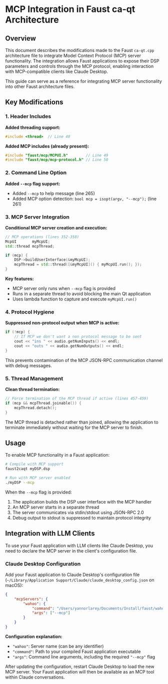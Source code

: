 # MCP Integration in Faust ca-qt Architecture

## Overview

This document describes the modifications made to the Faust `ca-qt.cpp` architecture file to integrate Model Context Protocol (MCP) server functionality. The integration allows Faust applications to expose their DSP parameters and controls through the MCP protocol, enabling interaction with MCP-compatible clients like Claude Desktop.

This guide can serve as a reference for integrating MCP server functionality into other Faust architecture files.

## Key Modifications

### 1. Header Includes

**Added threading support:**
```cpp
#include <thread>  // Line 40
```

**Added MCP includes (already present):**
```cpp
#include "faust/mcp/MCPUI.h"        // Line 49
#include "faust/mcp/mcp-protocol.h" // Line 50
```

### 2. Command Line Option

**Added `--mcp` flag support:**
- Added `--mcp` to help message (line 265)
- Added MCP option detection: `bool mcp = isopt(argv, "--mcp");` (line 261)

### 3. MCP Server Integration

**Conditional MCP server creation and execution:**
```cpp
// MCP operations (lines 352-358)
McpUI       myMcpUI;
std::thread mcpThread;

if (mcp) {
    DSP->buildUserInterface(&myMcpUI);
    mcpThread = std::thread([&myMcpUI]() { myMcpUI.run(); });
}
```

**Key features:**
- MCP server only runs when `--mcp` flag is provided
- Runs in a separate thread to avoid blocking the main Qt application
- Uses lambda function to capture and execute `myMcpUI.run()`

### 4. Protocol Hygiene

**Suppressed non-protocol output when MCP is active:**
```cpp
if (!mcp) {
    // If MCP we don't want a non protocol message to be sent
    cout << "ins " << audio.getNumInputs() << endl;
    cout << "outs " << audio.getNumOutputs() << endl;
}
```

This prevents contamination of the MCP JSON-RPC communication channel with debug messages.

### 5. Thread Management

**Clean thread termination:**
```cpp
// Force termination of the MCP thread if active (lines 457-459)
if (mcp && mcpThread.joinable()) {
    mcpThread.detach();
}
```

The MCP thread is detached rather than joined, allowing the application to terminate immediately without waiting for the MCP server to finish.


## Usage

To enable MCP functionality in a Faust application:

```bash
# Compile with MCP support
faust2caqt myDSP.dsp

# Run with MCP server enabled
./myDSP --mcp
```

When the `--mcp` flag is provided:
1. The application builds the DSP user interface with the MCP handler
2. An MCP server starts in a separate thread
3. The server communicates via stdin/stdout using JSON-RPC 2.0
4. Debug output to stdout is suppressed to maintain protocol integrity

## Integration with LLM Clients

To use your Faust application with LLM clients like Claude Desktop, you need to declare the MCP server in the client's configuration file.

### Claude Desktop Configuration

Add your Faust application to Claude Desktop's configuration file (`~/Library/Application Support/Claude/claude_desktop_config.json` on macOS):

```json
{
    "mcpServers": {
        "wahoo": {
            "command": "/Users/yannorlarey/Documents/Install/faust/wahoo.app/Contents/MacOS/wahoo",
            "args": ["--mcp"]
        }
    }
}
```

**Configuration explanation:**
- `"wahoo"`: Server name (can be any identifier)
- `"command"`: Path to your compiled Faust application executable
- `"args"`: Command line arguments, including the required `"--mcp"` flag

After updating the configuration, restart Claude Desktop to load the new MCP server. Your Faust application will then be available as an MCP tool within Claude conversations.
